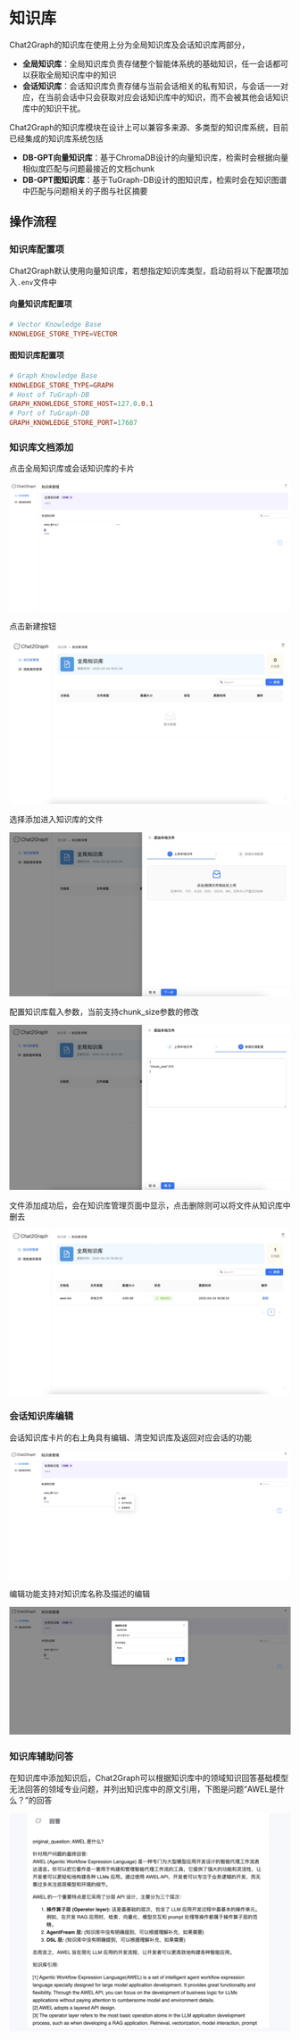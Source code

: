 # 知识库
Chat2Graph的知识库在使用上分为全局知识库及会话知识库两部分，

+ **全局知识库**：全局知识库负责存储整个智能体系统的基础知识，任一会话都可以获取全局知识库中的知识
+ **会话知识库**：会话知识库负责存储与当前会话相关的私有知识，与会话一一对应，在当前会话中只会获取对应会话知识库中的知识，而不会被其他会话知识库中的知识干扰。

Chat2Graph的知识库模块在设计上可以兼容多来源、多类型的知识库系统，目前已经集成的知识库系统包括

+ **DB-GPT向量知识库**：基于ChromaDB设计的向量知识库，检索时会根据向量相似度匹配与问题最接近的文档chunk
+ **DB-GPT图知识库**：基于TuGraph-DB设计的图知识库，检索时会在知识图谱中匹配与问题相关的子图与社区摘要

## 操作流程
### 知识库配置项
Chat2Graph默认使用向量知识库，若想指定知识库类型，启动前将以下配置项加入`.env`文件中

#### 向量知识库配置项
```toml
# Vector Knowledge Base
KNOWLEDGE_STORE_TYPE=VECTOR
```

#### 图知识库配置项
```toml
# Graph Knowledge Base
KNOWLEDGE_STORE_TYPE=GRAPH
# Host of TuGraph-DB
GRAPH_KNOWLEDGE_STORE_HOST=127.0.0.1
# Port of TuGraph-DB
GRAPH_KNOWLEDGE_STORE_PORT=17687
```

### 知识库文档添加
点击全局知识库或会话知识库的卡片

![](../../../img/kb-management-cn.png)

点击新建按钮

![](../../../img/kb-detail-cn.png)

选择添加进入知识库的文件

![](../../../img/kb-upload-cn.png)

配置知识库载入参数，当前支持chunk_size参数的修改

![](../../../img/kb-parameter-cn.png)

文件添加成功后，会在知识库管理页面中显示，点击删除则可以将文件从知识库中删去

![](../../../img/kb-load-success-cn.png)

### 会话知识库编辑
会话知识库卡片的右上角具有编辑、清空知识库及返回对应会话的功能

![](../../../img/kb-edit-cn.png)

编辑功能支持对知识库名称及描述的编辑

![](../../../img/kb-edit-name-cn.png)

### 知识库辅助问答
在知识库中添加知识后，Chat2Graph可以根据知识库中的领域知识回答基础模型无法回答的领域专业问题，并列出知识库中的原文引用，下图是问题“AWEL是什么？”的回答

![](../../../img/kb-QA-cn.png)

